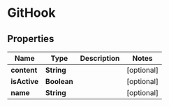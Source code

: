 
# GitHook

## Properties
Name | Type | Description | Notes
------------ | ------------- | ------------- | -------------
**content** | **String** |  |  [optional]
**isActive** | **Boolean** |  |  [optional]
**name** | **String** |  |  [optional]



